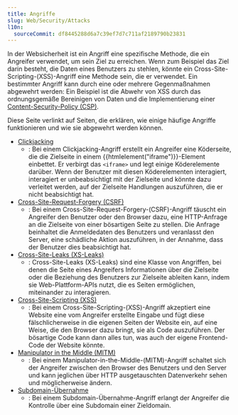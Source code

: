 ```yaml
---
title: Angriffe
slug: Web/Security/Attacks
l10n:
  sourceCommit: df8445288d6a7c39ef7d7c711af2189790b23831
---
```


In der Websicherheit ist ein Angriff eine spezifische Methode, die ein Angreifer verwendet, um sein Ziel zu erreichen. Wenn zum Beispiel das Ziel darin besteht, die Daten eines Benutzers zu stehlen, könnte ein Cross-Site-Scripting-(XSS)-Angriff eine Methode sein, die er verwendet. Ein bestimmter Angriff kann durch eine oder mehrere Gegenmaßnahmen abgewehrt werden: Ein Beispiel ist die Abwehr von XSS durch das ordnungsgemäße Bereinigen von Daten und die Implementierung einer [Content-Security-Policy (CSP)](/de/docs/Web/HTTP/Guides/CSP).

Diese Seite verlinkt auf Seiten, die erklären, wie einige häufige Angriffe funktionieren und wie sie abgewehrt werden können.

- [Clickjacking](/de/docs/Web/Security/Attacks/Clickjacking)
  - : Bei einem Clickjacking-Angriff erstellt ein Angreifer eine Köderseite, die die Zielseite in einem {{htmlelement("iframe")}}-Element einbettet. Er verbirgt das `<iframe>` und legt einige Köderelemente darüber. Wenn der Benutzer mit diesen Köderelementen interagiert, interagiert er unbeabsichtigt mit der Zielseite und könnte dazu verleitet werden, auf der Zielseite Handlungen auszuführen, die er nicht beabsichtigt hat.
- [Cross-Site-Request-Forgery (CSRF)](/de/docs/Web/Security/Attacks/CSRF)
  - : Bei einem Cross-Site-Request-Forgery-(CSRF)-Angriff täuscht ein Angreifer den Benutzer oder den Browser dazu, eine HTTP-Anfrage an die Zielseite von einer bösartigen Seite zu stellen. Die Anfrage beinhaltet die Anmeldedaten des Benutzers und veranlasst den Server, eine schädliche Aktion auszuführen, in der Annahme, dass der Benutzer dies beabsichtigt hat.
- [Cross-Site-Leaks (XS-Leaks)](/de/docs/Web/Security/Attacks/XS-Leaks)
  - : Cross-Site-Leaks (XS-Leaks) sind eine Klasse von Angriffen, bei denen die Seite eines Angreifers Informationen über die Zielseite oder die Beziehung des Benutzers zur Zielseite ableiten kann, indem sie Web-Plattform-APIs nutzt, die es Seiten ermöglichen, miteinander zu interagieren.
- [Cross-Site-Scripting (XSS)](/de/docs/Web/Security/Attacks/XSS)
  - : Bei einem Cross-Site-Scripting-(XSS)-Angriff akzeptiert eine Website eine vom Angreifer erstellte Eingabe und fügt diese fälschlicherweise in die eigenen Seiten der Website ein, auf eine Weise, die den Browser dazu bringt, sie als Code auszuführen. Der bösartige Code kann dann alles tun, was auch der eigene Frontend-Code der Website könnte.
- [Manipulator in the Middle (MITM)](/de/docs/Web/Security/Attacks/MITM)
  - : Bei einem Manipulator-in-the-Middle-(MITM)-Angriff schaltet sich der Angreifer zwischen den Browser des Benutzers und den Server und kann jeglichen über HTTP ausgetauschten Datenverkehr sehen und möglicherweise ändern.
- [Subdomain-Übernahme](/de/docs/Web/Security/Attacks/Subdomain_takeover)
  - : Bei einem Subdomain-Übernahme-Angriff erlangt der Angreifer die Kontrolle über eine Subdomain einer Zieldomain.
